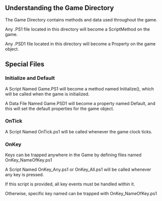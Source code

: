 ﻿## Understanding the Game Directory

The Game Directory contains methods and data used throughout the game.

Any .PS1 file located in this directory will become a ScriptMethod on the game.

Any .PSD1 file located in this directory will become a Property on the game object.


## Special Files


### Initialize and Default

A Script Named Game.PS1 will become a method named Initialize(), 
which will be called when the game is initialized.

A Data File Named Game.PSD1 will become a property named Default, 
and this will set the default properties for the game object.

### OnTick

A Script Named OnTick.ps1 will be called whenever the game clock ticks.


### OnKey

Keys can be trapped anywhere in the Game by defining files named OnKey_NameOfKey.ps1

A Script Named OnKey_Any.ps1 or OnKey_All.ps1 will be called whenever any key is pressed.  

If this script is provided, all key events must be handled within it.

Otherwise, specific key named can be trapped with OnKey_NameOfKey.ps1